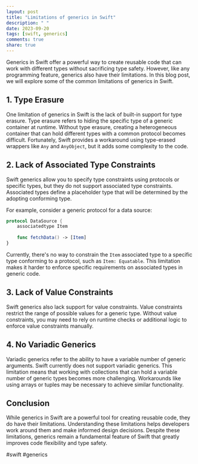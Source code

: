 ```yaml
---
layout: post
title: "Limitations of generics in Swift"
description: " "
date: 2023-09-20
tags: [swift, generics]
comments: true
share: true
---
```


Generics in Swift offer a powerful way to create reusable code that can work with different types without sacrificing type safety. However, like any programming feature, generics also have their limitations. In this blog post, we will explore some of the common limitations of generics in Swift.

## 1. Type Erasure

One limitation of generics in Swift is the lack of built-in support for type erasure. Type erasure refers to hiding the specific type of a generic container at runtime. Without type erasure, creating a heterogeneous container that can hold different types with a common protocol becomes difficult. Fortunately, Swift provides a workaround using type-erased wrappers like `Any` and `AnyObject`, but it adds some complexity to the code.

## 2. Lack of Associated Type Constraints

Swift generics allow you to specify type constraints using protocols or specific types, but they do not support associated type constraints. Associated types define a placeholder type that will be determined by the adopting conforming type.

For example, consider a generic protocol for a data source:

```swift
protocol DataSource {
    associatedtype Item
    
    func fetchData() -> [Item]
}
```

Currently, there's no way to constrain the `Item` associated type to a specific type conforming to a protocol, such as `Item: Equatable`. This limitation makes it harder to enforce specific requirements on associated types in generic code.

## 3. Lack of Value Constraints

Swift generics also lack support for value constraints. Value constraints restrict the range of possible values for a generic type. Without value constraints, you may need to rely on runtime checks or additional logic to enforce value constraints manually.

## 4. No Variadic Generics

Variadic generics refer to the ability to have a variable number of generic arguments. Swift currently does not support variadic generics. This limitation means that working with collections that can hold a variable number of generic types becomes more challenging. Workarounds like using arrays or tuples may be necessary to achieve similar functionality.

## Conclusion

While generics in Swift are a powerful tool for creating reusable code, they do have their limitations. Understanding these limitations helps developers work around them and make informed design decisions. Despite these limitations, generics remain a fundamental feature of Swift that greatly improves code flexibility and type safety.

#swift #generics